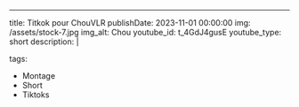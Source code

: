 ---
title: Titkok pour ChouVLR
publishDate: 2023-11-01 00:00:00
img: /assets/stock-7.jpg
img_alt: Chou
youtube_id: t_4GdJ4gusE
youtube_type: short
description: |

tags:
  - Montage
  - Short
  - Tiktoks